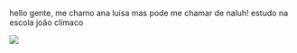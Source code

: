hello gente, me chamo ana luisa mas pode me chamar de naluh!
estudo na escola joão climaco 

![](https://media1.tenor.com/m/QLFDNb2aPRgAAAAC/bts-bts-hearts.gif)
